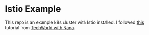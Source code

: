 # Istio Example

This repo is an example k8s cluster with Istio installed. I followed [this](https://www.youtube.com/watch?v=voAyroDb6xk) tutorial from [TechWorld with Nana](https://www.youtube.com/c/TechWorldwithNana).
